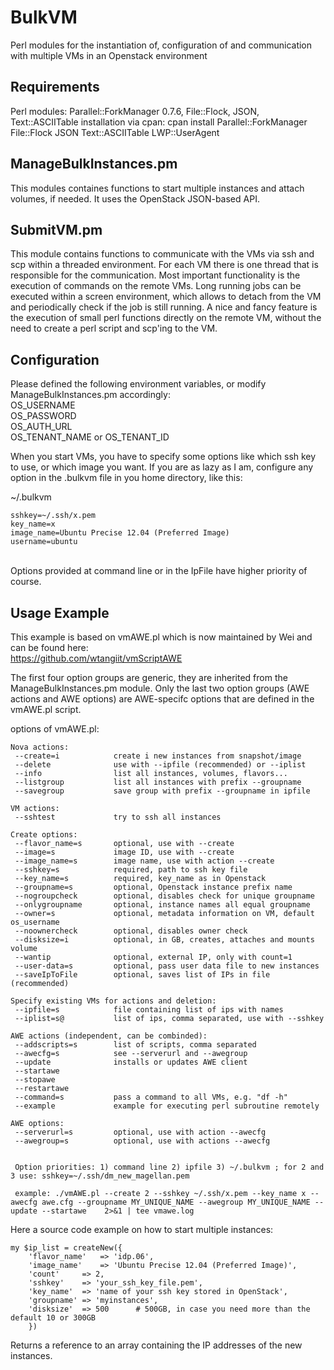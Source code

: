 BulkVM
======

Perl modules for the instantiation of, configuration of and communication with multiple VMs in an Openstack environment

Requirements
------------
Perl modules: Parallel::ForkManager 0.7.6, File::Flock, JSON, Text::ASCIITable
installation via cpan:
cpan install Parallel::ForkManager File::Flock JSON Text::ASCIITable LWP::UserAgent

ManageBulkInstances.pm 
----------------------
This modules containes functions to start multiple instances and attach volumes, if needed. It uses the OpenStack JSON-based API.

SubmitVM.pm
-----------
This module contains functions to communicate with the VMs via ssh and scp within a threaded environment. For each VM there is one thread that is responsible for the communication. Most important functionality is the execution of commands on the remote VMs. Long running jobs can be executed within a screen environment, which allows to detach from the VM and periodically check if the job is still running.
A nice and fancy feature is the execution of small perl functions directly on the remote VM, without the need to create a perl script and scp'ing to the VM.

Configuration
-------------
Please defined the following environment variables, or modify ManageBulkInstances.pm accordingly:<br>
    OS_USERNAME<br>
    OS_PASSWORD<br>
    OS_AUTH_URL<br>
    OS_TENANT_NAME or OS_TENANT_ID<br>

When you start VMs, you have to specify some options like which ssh key to use, or which image you want. If you are as lazy as I am, configure any option in the .bulkvm file in you home directory, like this:<br>

~/.bulkvm<br>

    sshkey=~/.ssh/x.pem
    key_name=x
    image_name=Ubuntu Precise 12.04 (Preferred Image)
    username=ubuntu

<br>
Options provided at command line or in the IpFile have higher priority of course.


Usage Example
-------------
This example is based on vmAWE.pl which is now maintained by Wei and can be found here:<br>
https://github.com/wtangiit/vmScriptAWE<br>

The first four option groups are generic, they are inherited from the ManageBulkInstances.pm module. Only the last two option groups (AWE actions and AWE options) are AWE-specifc options that are defined in the vmAWE.pl script.

options of vmAWE.pl: 

    Nova actions:
     --create=i            create i new instances from snapshot/image
     --delete              use with --ipfile (recommended) or --iplist
     --info                list all instances, volumes, flavors...
     --listgroup           list all instances with prefix --groupname
     --savegroup           save group with prefix --groupname in ipfile

    VM actions:
     --sshtest             try to ssh all instances

    Create options:
     --flavor_name=s       optional, use with --create
     --image=s             image ID, use with --create
     --image_name=s        image name, use with action --create
     --sshkey=s            required, path to ssh key file
     --key_name=s          required, key_name as in Openstack
     --groupname=s         optional, Openstack instance prefix name
     --nogroupcheck        optional, disables check for unique groupname
     --onlygroupname       optional, instance names all equal groupname
     --owner=s             optional, metadata information on VM, default os_username
     --noownercheck        optional, disables owner check
     --disksize=i          optional, in GB, creates, attaches and mounts volume
     --wantip              optional, external IP, only with count=1
     --user-data=s         optional, pass user data file to new instances
     --saveIpToFile        optional, saves list of IPs in file (recommended)

    Specify existing VMs for actions and deletion:
     --ipfile=s            file containing list of ips with names
     --iplist=s@           list of ips, comma separated, use with --sshkey

    AWE actions (independent, can be combinded):
     --addscripts=s        list of scripts, comma separated
     --awecfg=s            see --serverurl and --awegroup
     --update              installs or updates AWE client
     --startawe            
     --stopawe             
     --restartawe          
     --command=s           pass a command to all VMs, e.g. "df -h"
     --example             example for executing perl subroutine remotely

    AWE options:
     --serverurl=s         optional, use with action --awecfg
     --awegroup=s          optional, use with actions --awecfg

 
     Option priorities: 1) command line 2) ipfile 3) ~/.bulkvm ; for 2 and 3 use: sshkey=~/.ssh/dm_new_magellan.pem
 
     example: ./vmAWE.pl --create 2 --sshkey ~/.ssh/x.pem --key_name x --awecfg awe.cfg --groupname MY_UNIQUE_NAME --awegroup MY_UNIQUE_NAME --update --startawe    2>&1 | tee vmawe.log

Here a source code example on how to start multiple instances:<br>

    my $ip_list = createNew({
        'flavor_name'	=> 'idp.06',
        'image_name'	=> 'Ubuntu Precise 12.04 (Preferred Image)',
        'count'		=> 2,
        'sshkey'	=> 'your_ssh_key_file.pem',
        'key_name'	=> 'name of your ssh key stored in OpenStack',
        'groupname'	=> 'myinstances',
        'disksize'	=> 500		# 500GB, in case you need more than the default 10 or 300GB
        })

Returns a reference to an array containing the IP addresses of the new instances.

